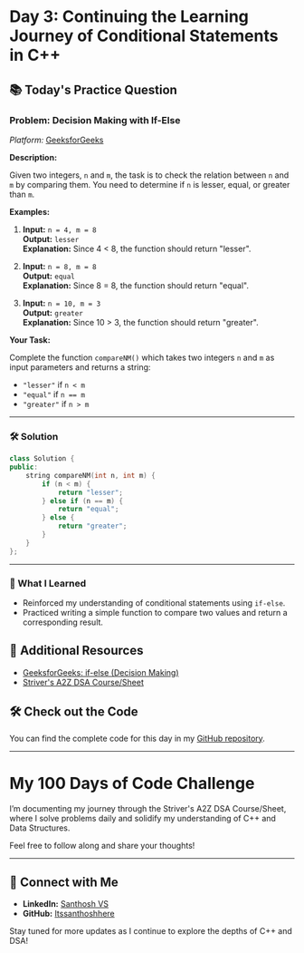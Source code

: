 # Day 3: Continuing the Learning Journey of Conditional Statements in C++

## 📚 Today's Practice Question

### Problem: Decision Making with If-Else
*Platform:* [GeeksforGeeks](https://practice.geeksforgeeks.org/)

**Description:**

Given two integers, `n` and `m`, the task is to check the relation between `n` and `m` by comparing them. You need to determine if `n` is lesser, equal, or greater than `m`.

**Examples:**

1. **Input:** `n = 4, m = 8`  
   **Output:** `lesser`  
   **Explanation:** Since 4 < 8, the function should return "lesser".

2. **Input:** `n = 8, m = 8`  
   **Output:** `equal`  
   **Explanation:** Since 8 = 8, the function should return "equal".

3. **Input:** `n = 10, m = 3`  
   **Output:** `greater`  
   **Explanation:** Since 10 > 3, the function should return "greater".

**Your Task:**

Complete the function `compareNM()` which takes two integers `n` and `m` as input parameters and returns a string:
- `"lesser"` if `n < m`
- `"equal"` if `n == m`
- `"greater"` if `n > m`

---

### 🛠 Solution

```cpp
class Solution {
public:
    string compareNM(int n, int m) {
        if (n < m) {
            return "lesser";
        } else if (n == m) {
            return "equal";
        } else {
            return "greater";
        }
    }
};
```

---

### 🚀 What I Learned

- Reinforced my understanding of conditional statements using `if-else`.
- Practiced writing a simple function to compare two values and return a corresponding result.

## 🔗 Additional Resources
- [GeeksforGeeks: if-else (Decision Making)](https://www.geeksforgeeks.org/problems/java-if-else-decision-making0924/0?category%255B%255D=Java&difficulty%255B%255D=-2&page=1&query=category%255B%255DJavadifficulty%255B%255D-2page1category%255B%255DJava)
- [Striver's A2Z DSA Course/Sheet](https://takeuforward.org/strivers-a2z-dsa-course/strivers-a2z-dsa-course-sheet-2)

## 🛠️ Check out the Code
You can find the complete code for this day in my [GitHub repository](https://github.com/Itssanthoshhere/DSA/tree/main/C%2B%2B%20with%20DSA-learning-journey/Day%203%20-%20Mastering%20Conditional%20Statements%20in%20C%2B%2B).

---

# My 100 Days of Code Challenge
I’m documenting my journey through the Striver's A2Z DSA Course/Sheet, where I solve problems daily and solidify my understanding of C++ and Data Structures.

Feel free to follow along and share your thoughts!

---

## 🔗 Connect with Me
- **LinkedIn:** [Santhosh VS](https://www.linkedin.com/in/thesanthoshvs/)
- **GitHub:** [Itssanthoshhere](https://github.com/Itssanthoshhere)

Stay tuned for more updates as I continue to explore the depths of C++ and DSA!
